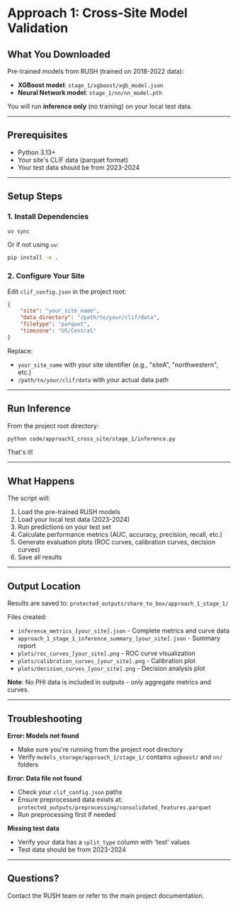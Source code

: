 # Approach 1: Cross-Site Model Validation

## What You Downloaded

Pre-trained models from RUSH (trained on 2018-2022 data):
- **XGBoost model**: `stage_1/xgboost/xgb_model.json`
- **Neural Network model**: `stage_1/nn/nn_model.pth`

You will run **inference only** (no training) on your local test data.

---

## Prerequisites

- Python 3.13+
- Your site's CLIF data (parquet format)
- Your test data should be from 2023-2024

---

## Setup Steps

### 1. Install Dependencies

```bash
uv sync
```

Or if not using `uv`:
```bash
pip install -e .
```

### 2. Configure Your Site

Edit `clif_config.json` in the project root:
```json
{
    "site": "your_site_name",
    "data_directory": "/path/to/your/clif/data",
    "filetype": "parquet",
    "timezone": "US/Central"
}
```

Replace:
- `your_site_name` with your site identifier (e.g., "siteA", "northwestern", etc.)
- `/path/to/your/clif/data` with your actual data path

---

## Run Inference

From the project root directory:

```bash
python code/approach1_cross_site/stage_1/inference.py
```

That's it!

---

## What Happens

The script will:
1. Load the pre-trained RUSH models
2. Load your local test data (2023-2024)
3. Run predictions on your test set
4. Calculate performance metrics (AUC, accuracy, precision, recall, etc.)
5. Generate evaluation plots (ROC curves, calibration curves, decision curves)
6. Save all results

---

## Output Location

Results are saved to: `protected_outputs/share_to_box/approach_1_stage_1/`

Files created:
- `inference_metrics_[your_site].json` - Complete metrics and curve data
- `approach_1_stage_1_inference_summary_[your_site].json` - Summary report
- `plots/roc_curves_[your_site].png` - ROC curve visualization
- `plots/calibration_curves_[your_site].png` - Calibration plot
- `plots/decision_curves_[your_site].png` - Decision analysis plot

**Note**: No PHI data is included in outputs - only aggregate metrics and curves.

---

## Troubleshooting

**Error: Models not found**
- Make sure you're running from the project root directory
- Verify `models_storage/approach_1/stage_1/` contains `xgboost/` and `nn/` folders

**Error: Data file not found**
- Check your `clif_config.json` paths
- Ensure preprocessed data exists at: `protected_outputs/preprocessing/consolidated_features.parquet`
- Run preprocessing first if needed

**Missing test data**
- Verify your data has a `split_type` column with 'test' values
- Test data should be from 2023-2024

---

## Questions?

Contact the RUSH team or refer to the main project documentation.